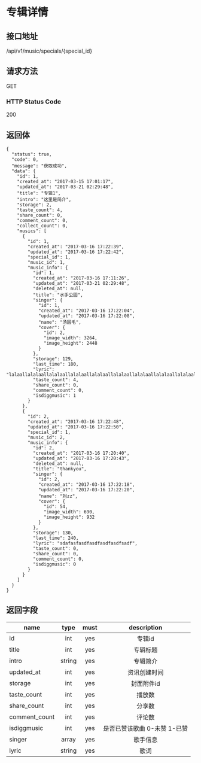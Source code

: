 # 专辑详情

## 接口地址

/api/v1/music/specials/{special_id}

## 请求方法

GET

### HTTP Status Code

200

## 返回体

```json5
{
  "status": true,
  "code": 0,
  "message": "获取成功",
  "data": {
    "id": 1,
    "created_at": "2017-03-15 17:01:17",
    "updated_at": "2017-03-21 02:29:48",
    "title": "专辑1",
    "intro": "这里是简介",
    "storage": 2,
    "taste_count": 4,
    "share_count": 0,
    "comment_count": 0,
    "collect_count": 0,
    "musics": [
      {
        "id": 1,
        "created_at": "2017-03-16 17:22:39",
        "updated_at": "2017-03-16 17:22:42",
        "special_id": 1,
        "music_id": 1,
        "music_info": {
          "id": 1,
          "created_at": "2017-03-16 17:11:26",
          "updated_at": "2017-03-21 02:29:48",
          "deleted_at": null,
          "title": "水手公园",
          "singer": {
            "id": 1,
            "created_at": "2017-03-16 17:22:04",
            "updated_at": "2017-03-16 17:22:08",
            "name": "汤圆毛",
            "cover": {
              "id": 2,
              "image_width": 3264,
              "image_height": 2448
            }
          },
          "storage": 129,
          "last_time": 180,
          "lyric": "lalaallalalaallalalaallalalaallalalaallalalaallalalaallalalaallalalaallalalaallalalaallalalaallalalaallalalaallalalaallalalaallalalaallalalaallalalaallalalaallalalaallalalaallalalaallalalaallalalaallal",
          "taste_count": 4,
          "share_count": 0,
          "comment_count": 0,
          "isdiggmusic": 1
        }
      },
      {
        "id": 2,
        "created_at": "2017-03-16 17:22:48",
        "updated_at": "2017-03-16 17:22:50",
        "special_id": 1,
        "music_id": 2,
        "music_info": {
          "id": 2,
          "created_at": "2017-03-16 17:20:40",
          "updated_at": "2017-03-16 17:20:43",
          "deleted_at": null,
          "title": "thankyou",
          "singer": {
            "id": 2,
            "created_at": "2017-03-16 17:22:18",
            "updated_at": "2017-03-16 17:22:20",
            "name": "刘zz",
            "cover": {
              "id": 54,
              "image_width": 690,
              "image_height": 932
            }
          },
          "storage": 130,
          "last_time": 240,
          "lyric": "sdafasfasdfasdfasdfasdfsadf",
          "taste_count": 0,
          "share_count": 0,
          "comment_count": 0,
          "isdiggmusic": 0
        }
      }
    ]
  }
}
```
## 返回字段

| name     | type     | must     | description |
|----------|:--------:|:--------:|:--------:|
| id       | int      | yes      | 专辑id  |
| title    | int      | yes      | 专辑标题 |
| intro    | string   | yes      | 专辑简介 |
| updated_at | int    | yes      | 资讯创建时间 |
| storage  | int      | yes      | 封面附件id|
| taste_count | int   | yes      | 播放数 |
| share_count | int   | yes      | 分享数 | 
| comment_count | int | yes      | 评论数 |
| isdiggmusic | int   | yes      | 是否已赞该歌曲 0-未赞 1-已赞 |
| singer   | array    | yes      | 歌手信息 |
| lyric    | string   | yes      | 歌词   |     